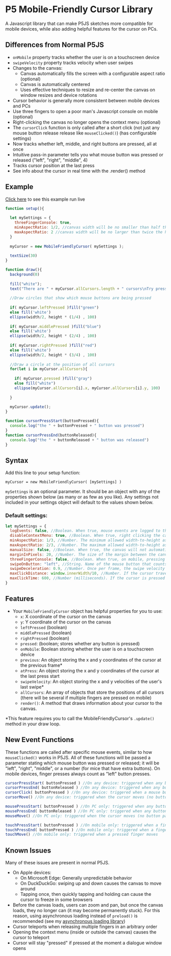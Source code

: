 # P5 Mobile-Friendly Cursor Library
A Javascript library that can make P5JS sketches more compatible for mobile devices, while also adding helpful features for the cursor on PCs.
## Differences from Normal P5JS
- `onMobile` property tracks whether the user is on a touchscreen device
- `swipeVelocity` property tracks velocity when user swipes
- Changes to the canvas:
  - Canvas automatically fills the screen with a configurable aspect ratio (optional)
  - Canvas is automatically centered
  - Uses effective techniques to resize and re-center the canvas on window resizes and device rotations
- Cursor behavior is generally more consistent between mobile devices and PCs
- Use three fingers to open a poor man's Javascript console on mobile (optional)
- Right-clicking the canvas no longer opens the context menu (optional)
- The `cursorClick` function is only called after a short click (not just any mouse button release release like `mouseClicked()`) (has configurable settings)
- Now tracks whether left, middle, and right buttons are pressed, all at once
- Intuitive pass-in parameter tells you what mouse button was pressed or released ("left", "right", "middle", 4)
- Tracks cursor position at the last press
- See info about the cursor in real time with the .render() method
## Example
[Click here](https://ikeb108.github.io/P5-Mobile-Friendly-Cursor-Library/Example/) to see this example run live
```javascript
function setup(){
  
  let mySettings = {
    threeFingerConsole: true,
    minAspectRatio: 1/2, //canvas width will be no smaller than half the height
    maxAspectRatio: 2 //canvas width will be no larger than twice the height
  }
  
  myCursor = new MobileFriendlyCursor( mySettings );
  
  textSize(30)
}

function draw(){
  background(0)
  
  fill("white");
  text("There are " + myCursor.allCursors.length + " cursors\nTry pressing any mouse button", 50, 50 )
  
  //Draw circles that show which mouse buttons are being pressed
  
  if( myCursor.leftPressed )fill("green")
  else fill('white')
  ellipse(width/2, height * (1/4) , 100)
  
  if( myCursor.middlePressed )fill("blue")
  else fill('white')
  ellipse(width/2, height * (2/4) , 100)
  
  if( myCursor.rightPressed )fill("red")
  else fill('white')
  ellipse(width/2, height * (3/4) , 100)
  
  //Draw a circle at the position of all cursors
  for(let i in myCursor.allCursors){
    
    if( myCursor.pressed )fill("gray")
    else fill("white")
    ellipse(myCursor.allCursors[i].x, myCursor.allCursors[i].y, 100)
    
  }
  
  myCursor.update();
}

function cursorPressStart(buttonPressed){
  console.log("the " + buttonPressed + " button was pressed")
}
function cursorPressEnd(buttonReleased){
  console.log("the " + buttonReleased + " button was released")
}

```
## Syntax
Add this line to your setup function:

`myCursor = new MobileFriendlyCursor( [mySettings] )`

`mySettings` is an optional parameter. It should be an object with any of the properties shown below (as many or as few as you like). Any settings not included in your settings object will default to the values shown below.
### Default settings:
```javascript
let mySettings = {
  logEvents: false, //Boolean. When true, mouse events are logged to the console.
  disableContextMenu: true, //Boolean. When true, right clicking the canvas will not open the context menu
  minAspectRatio: 1/3, //Number. The minimum allowed width-to-height aspect ratio of the canvas.
  maxAspectRatio: 2/3, //Number. The maximum allowed width-to-height aspect ratio of the canvas.
  manualSize: false, //Boolean. When true, the canvas will not automatically be resized. The canvas width and height will be whatever you write in createCanvas()
  marginInPixels: 20, //Number. The size of the margin between the canvas and the edge of the window.
  threeFingerConsole: false, //Boolean. When true, on mobile, pressing three fingers on the canvas will open a poor man's Javascript console (a pop-up dialog), and errors will also appear as pop-up dialogs (but not on PC)
  swipeOnButton: "left", //String. Name of the mouse button that counts as a "swipe" (taps on mobile devices count as a left mousebutton press)
  swipeDeceleration: 0.9, //Number. Once per frame, the swipe velocity is multiplied by this value.
  maxClickDistance: window.innerWidth/10, //Number. If the cursor travels further than this value while pressed, it will not count as a click (but it will count as a press)
  maxClickTime: 600, //Number (milliseconds). If the cursor is pressed for longer than this, it will not count as a click (but it will count as a press)
}
```
## Features
- Your `MobileFriendlyCursor` object has helpful properties for you to use:
  - `x`: X coordinate of the cursor on the canvas
  - `y`: Y coordinate of the cursor on the canvas
  - `leftPressed` (boolean)
  - `middlePressed` (boolean)
  - `rightPressed` (boolean)
  - `pressed`: (boolean; stores whether any button is pressed)
  - `onMobile`: Boolean storing whether the user is on a touchscreen device
  - `previous`: An object storing the x and y coordinates of the cursor at the previous frame*
  - `atPress`: An object storing the x and y coordinates of the cursor at the last press start
  - `swipeVelocity`: An object storing the x and y velocities of the user's last swipe*
  - `allCursors`: An array of objects that store the positions of all cursors (there will be several if multiple fingers are pressed on mobile)
  - `render()`: A method that draws information about your cursor to the canvas.

*This feature requires you to call the MobileFriendlyCursor's `.update()` method in your draw loop.

## New Event Functions
These functions are called after specific mouse events, similar to how `mouseClicked()` works in P5JS.
All of these functions will be passed a parameter stating which mouse button was pressed or released; it will be "left", "right", "middle", or a number (for mice that have extra buttons). On mobile devices, finger presses always count as "left" button presses.
```javascript
cursorPressStart( buttonPressed ) //On any device: triggered when any button is pressed
cursorPressEnd( buttonReleased ) //On any device: triggered when any button is released
cursorClick( buttonPressed ) //On any device: triggered when a mouse button is pressed and then quickly released
cursorMove() //On any device: triggered when the cursor moves (no button parameter is passed)

mousePressStart( buttonPressed ) //On PC only: triggered when any button is pressed
mousePressEnd( buttonReleased ) //On PC only: triggered when any button is released
mouseMove() //On PC only: triggered when the cursor moves (no button parameter is passed)

touchPressStart( buttonPressed ) //On mobile only: triggered when a finger is pressed
touchPressEnd( buttonPressed ) //On mobile only: triggered when a finger is released
touchMove() //On mobile only: triggered when a pressed finger moves
```
## Known Issues
Many of these issues are present in normal P5JS.
- On Apple devices:
  - On Microsoft Edge: Generally unpredictable behavior
  - On DuckDuckGo: swiping up and down causes the canvas to move around
  - Tapping once, then quickly tapping and holding can cause the cursor to freeze in some browsers
- Before the canvas loads, users can zoom and pan, but once the canvas loads, they no longer can (it may become permanently stuck). For this reason, using asynchronous loading instead of `preload()` is recommended (see my [asynchronous loading library](https://github.com/IkeB108/P5-Asynchronous-Loading-Library))
- Cursor teleports when releasing multiple fingers in an arbitrary order
- Opening the context menu (inside or outside the canvas) causes the cursor to teleport
- Cursor will stay "pressed" if pressed at the moment a dialogue window opens
